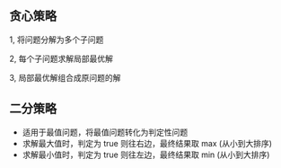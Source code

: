 ## 贪心策略
1, 将问题分解为多个子问题

2, 每个子问题求解局部最优解

3, 局部最优解组合成原问题的解

## 二分策略
- 适用于最值问题，将最值问题转化为判定性问题
- 求解最大值时，判定为 true 则往右边，最终结果取 max (从小到大排序)
- 求解最小值时，判定为 true 则往左边，最终结果取 min (从小到大排序)
